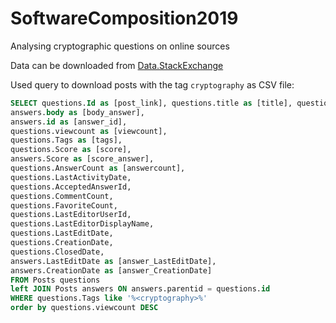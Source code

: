 # SoftwareComposition2019
Analysing cryptographic questions on online sources

Data can be downloaded from [Data.StackExchange](https://data.stackexchange.com/stackoverflow/query/new)

Used query to download posts with the tag `cryptography` as CSV file:

```sql
SELECT questions.Id as [post_link], questions.title as [title], questions.body as [body_question],
answers.body as [body_answer],
answers.id as [answer_id],
questions.viewcount as [viewcount],
questions.Tags as [tags],
questions.Score as [score],
answers.Score as [score_answer],
questions.AnswerCount as [answercount],
questions.LastActivityDate,
questions.AcceptedAnswerId,
questions.CommentCount,
questions.FavoriteCount,
questions.LastEditorUserId,
questions.LastEditorDisplayName,
questions.LastEditDate,
questions.CreationDate,
questions.ClosedDate,
answers.LastEditDate as [answer_LastEditDate],
answers.CreationDate as [answer_CreationDate]
FROM Posts questions
left JOIN Posts answers ON answers.parentid = questions.id
WHERE questions.Tags like '%<cryptography>%'
order by questions.viewcount DESC
```
